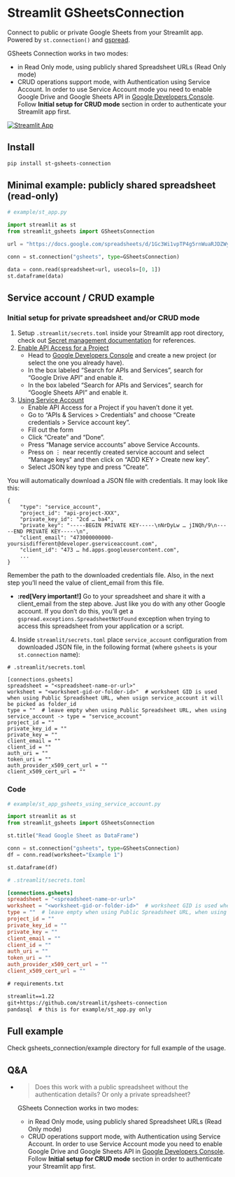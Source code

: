# Streamlit GSheetsConnection

Connect to public or private Google Sheets from your Streamlit app. Powered by `st.connection()` and [gspread](https://github.com/burnash/gspread).

GSheets Connection works in two modes:

- in Read Only mode, using publicly shared Spreadsheet URLs (Read Only mode)
- CRUD operations support mode, with Authentication using Service Account. In order to use Service Account mode you need to enable Google Drive and Google Sheets API in [Google Developers Console](https://console.developers.google.com/).
  Follow **Initial setup for CRUD mode** section in order to authenticate your Streamlit app first.

[![Streamlit App](https://static.streamlit.io/badges/streamlit_badge_black_white.svg)](https://st-gsheets.streamlit.app/)

## Install

```sh
pip install st-gsheets-connection
```

## Minimal example: publicly shared spreadsheet (read-only)

```python
# example/st_app.py

import streamlit as st
from streamlit_gsheets import GSheetsConnection

url = "https://docs.google.com/spreadsheets/d/1Gc3Wi1vpTP4g5rnWuaRJDZWycZHvKO7F2xCv1ZGo0oU/edit?usp=sharing"

conn = st.connection("gsheets", type=GSheetsConnection)

data = conn.read(spreadsheet=url, usecols=[0, 1])
st.dataframe(data)
```

## Service account / CRUD example

### Initial setup for private spreadsheet and/or CRUD mode

1. Setup `.streamlit/secrets.toml` inside your Streamlit app root directory,
   check out [Secret management documentation](https://docs.streamlit.io/streamlit-community-cloud/get-started/deploy-an-app/connect-to-data-sources/secrets-management) for references.
2. [Enable API Access for a Project](https://docs.gspread.org/en/v5.7.1/oauth2.html#enable-api-access-for-a-project)
   - Head to [Google Developers Console](https://console.developers.google.com/) and create a new project (or select the one you already have).
   - In the box labeled “Search for APIs and Services”, search for “Google Drive API” and enable it.
   - In the box labeled “Search for APIs and Services”, search for “Google Sheets API” and enable it.
3. [Using Service Account](https://docs.gspread.org/en/v5.7.1/oauth2.html#for-bots-using-service-account)
   - Enable API Access for a Project if you haven’t done it yet.
   - Go to “APIs & Services > Credentials” and choose “Create credentials > Service account key”.
   - Fill out the form
   - Click “Create” and “Done”.
   - Press “Manage service accounts” above Service Accounts.
   - Press on ⋮ near recently created service account and select “Manage keys” and then click on “ADD KEY > Create new key”.
   - Select JSON key type and press “Create”.

You will automatically download a JSON file with credentials. It may look like this:

```
{
    "type": "service_account",
    "project_id": "api-project-XXX",
    "private_key_id": "2cd … ba4",
    "private_key": "-----BEGIN PRIVATE KEY-----\nNrDyLw … jINQh/9\n-----END PRIVATE KEY-----\n",
    "client_email": "473000000000-yoursisdifferent@developer.gserviceaccount.com",
    "client_id": "473 … hd.apps.googleusercontent.com",
    ...
}
```

Remember the path to the downloaded credentials file. Also, in the next step you’ll need the value of client_email from this file.

- **:red[Very important!]** Go to your spreadsheet and share it with a client_email from the step above. Just like you do with any other Google account. If you don’t do this, you’ll get a `gspread.exceptions.SpreadsheetNotFound` exception when trying to access this spreadsheet from your application or a script.

4. Inside `streamlit/secrets.toml` place `service_account` configuration from downloaded JSON file, in the following format (where `gsheets` is your `st.connection` name):

```
# .streamlit/secrets.toml

[connections.gsheets]
spreadsheet = "<spreadsheet-name-or-url>"
worksheet = "<worksheet-gid-or-folder-id>"  # worksheet GID is used when using Public Spreadsheet URL, when usign service_account it will be picked as folder_id
type = ""  # leave empty when using Public Spreadsheet URL, when using service_account -> type = "service_account"
project_id = ""
private_key_id = ""
private_key = ""
client_email = ""
client_id = ""
auth_uri = ""
token_uri = ""
auth_provider_x509_cert_url = ""
client_x509_cert_url = ""
```

### Code

```python
# example/st_app_gsheets_using_service_account.py

import streamlit as st
from streamlit_gsheets import GSheetsConnection

st.title("Read Google Sheet as DataFrame")

conn = st.connection("gsheets", type=GSheetsConnection)
df = conn.read(worksheet="Example 1")

st.dataframe(df)
```

```toml
# .streamlit/secrets.toml

[connections.gsheets]
spreadsheet = "<spreadsheet-name-or-url>"
worksheet = "<worksheet-gid-or-folder-id>"  # worksheet GID is used when using Public Spreadsheet URL, when usign service_account it will be picked as folder_id
type = ""  # leave empty when using Public Spreadsheet URL, when using service_account -> type = "service_account"
project_id = ""
private_key_id = ""
private_key = ""
client_email = ""
client_id = ""
auth_uri = ""
token_uri = ""
auth_provider_x509_cert_url = ""
client_x509_cert_url = ""
```

```txt
# requirements.txt

streamlit==1.22
git+https://github.com/streamlit/gsheets-connection
pandasql  # this is for example/st_app.py only
```

## Full example

Check gsheets_connection/example directory for full example of the usage.

## Q&A

- > Does this work with a public spreadsheet without the authentication details? Or only a private spreadsheet?

  GSheets Connection works in two modes:

  - in Read Only mode, using publicly shared Spreadsheet URLs (Read Only mode)
  - CRUD operations support mode, with Authentication using Service Account. In order to use Service Account mode you need to enable Google Drive and Google Sheets API in [Google Developers Console](https://console.developers.google.com/).
    Follow **Initial setup for CRUD mode** section in order to authenticate your Streamlit app first.
